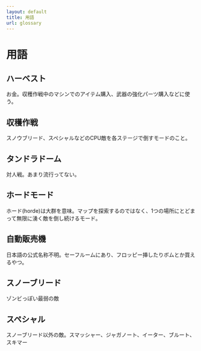 ```yaml
---
layout: default
title: 用語
url: glossary
---
```

# 用語

## ハーベスト
お金。収穫作戦中のマシンでのアイテム購入、武器の強化パーツ購入などに使う。

## 収穫作戦
スノウブリード、スペシャルなどのCPU敵を各ステージで倒すモードのこと。

## タンドラドーム
対人戦。あまり流行ってない。

## ホードモード
ホード(horde)は大群を意味。マップを探索するのではなく、1つの場所にとどまって無限に湧く敵を倒し続けるモード。

## 自動販売機
日本語の公式名称不明。セーフルームにあり、フロッピー挿したりボムとか買えるやつ。

## スノーブリード
ゾンビっぽい最弱の敵

## スペシャル
スノーブリード以外の敵。スマッシャー、ジャガノート、イーター、ブルート、スキマー
